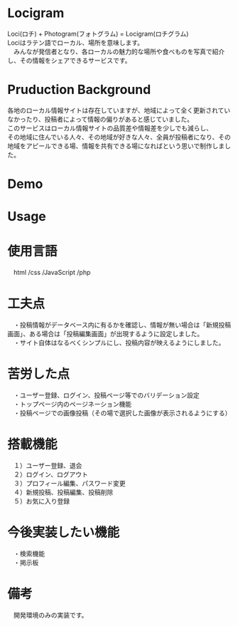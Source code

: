 # Locigram
  Loci(ロチ) + Photogram(フォトグラム) = Locigram(ロチグラム)   
  Lociはラテン語でローカル、場所を意味します。  
　みんなが発信者となり、各ローカルの魅力的な場所や食べものを写真で紹介し、その情報をシェアできるサービスです。  

# Pruduction Background
  各地のローカル情報サイトは存在していますが、地域によって全く更新されていなかったり、投稿者によって情報の偏りがあると感じていました。  
  このサービスはローカル情報サイトの品質差や情報差を少しでも減らし、  
  その地域に住んでいる人々、その地域が好きな人々、全員が投稿者になり、その地域をアピールできる場、情報を共有できる場になればという思いで制作しました。  
  
# Demo

# Usage

# 使用言語
　html /css /JavaScript /php
 
# 工夫点
　・投稿情報がデータベース内に有るかを確認し、情報が無い場合は「新規投稿画面」、ある場合は「投稿編集画面」が出現するように設定しました。  
　・サイト自体はなるべくシンプルにし、投稿内容が映えるようにしました。  
 
# 苦労した点
　・ユーザー登録、ログイン、投稿ページ等でのバリデーション設定  
　・トップページ内のページネーション機能  
　・投稿ページでの画像投稿（その場で選択した画像が表示されるようにする）  

# 搭載機能
　１）ユーザー登録、退会  
　２）ログイン、ログアウト  
　３）プロフィール編集、パスワード変更  
　４）新規投稿、投稿編集、投稿削除  
　５）お気に入り登録  

# 今後実装したい機能　
　・検索機能  
　・掲示板  

# 備考
　開発環境のみの実装です。
